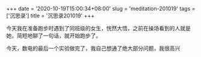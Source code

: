 +++
date = '2020-10-19T15:00:34+08:00'
slug = 'meditation-201019'
tags = ['沉思录']
title = '沉思录201019'
+++

今天我在准备跑步时遇到了同班级的女生，恍然大悟，之前在操场看到的人就是她，简短地聊了一句话，就开始跑步了。

今天，数电的最后一个实验做完了，我自己想通了绝大部分问题，我很高兴
